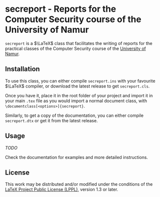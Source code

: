# secreport - Reports for the Computer Security course of the University of Namur
`secreport` is a $\LaTeX$ class that facilitates the writing of reports for the practical classes of the Computer Security course of the [University of Namur](https://unamur.be).

## Installation
To use this class, you can either compile `secreport.ins` with your favourite $\LaTeX$ compiler, or download the latest release to get `secreport.cls`.

Once you have it, place it in the root folder of your project and import it in your main `.tex` file as you would import a normal document class, with `\documentclass[<options>]{secreport}`.

Similarly, to get a copy of the documentation, you can either compile `secreport.dtx` or get it from the latest release.

## Usage
*TODO*

Check the documentation for examples and more detailed instructions.

## License
This work may be distributed and/or modified under the conditions of the [LaTeX Project Public License (LPPL)](http://www.latex-project.org/lppl.txt), version 1.3 or later.